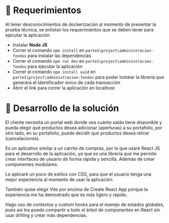 # 🎁 Requerimientos
Al tener desconocimientos de dockerización al momento de presentar la prueba técnica, se enlistan
los requerimientos que se deben tener para ejecutar la aplicación

* Instalar **Node JS**
* Correr el comando `npm install` en `parte1\project\administracion-fondos` para instalar las dependencias
* Correr el comando `npm run dev` en `parte1\project\administracion-fondos` para ejecutar la aplicación
* Correr el comando `npm install uuid` en `parte1\project\administracion-fondos` para poder instalar la librería que generará el identificador único de cada transacción
* Abrir el link para correr la aplicación en localhost
    
# 🧠 Desarrollo de la solución
El cliente necesita un portal web donde vea cuánto saldo tiene disponible y pueda elegir qué productos desea adicionar (aperturas) a su portafolio, por otro lado, en su portafolio, puede decidir qué productos desea retirar (cancelaciones).

Es un aplicativo similar a un carrito de compras, por lo que usaré React JS para el desarrollo de la aplicación, ya que es una librería que me permite crear interfaces de usuario de forma rápida y sencilla. Además de crear componentes modulares.

Le aplicaré un poco de estilos con CSS, para que el usuario tenga una mejor experiencia al momento de usar la aplicación.

También quise elegir Vite por encima de Create React App porque la experiencia me ha demostrado que es más ligero y rápido.

Hago uso de contextos y custom hooks para el manejo de estados globales, pues así los puedo compartir a todo el árbol de componentes en React sin usar drilling y crear más dependencias.

